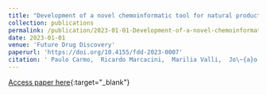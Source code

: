 ```yaml
---
title: "Development of a novel chemoinformatic tool for natural product databases"
collection: publications
permalink: /publication/2023-01-01-Development-of-a-novel-chemoinformatic-tool-for-natural-product-databases
date: 2023-01-01
venue: 'Future Drug Discovery'
paperurl: 'https://doi.org/10.4155/fdd-2023-0007'
citation: ' Paulo Carmo,  Ricardo Marcacini,  Marilia Valli,  Jo\~{a}o Silva-Silva,  Leonardo Ferreira,  Alan Pilon,  Vanderlan Silva,  Adriano Andricopulo,  Edgard Marx, &quot;Development of a novel chemoinformatic tool for natural product databases.&quot; Future Drug Discovery, 2023.'
---
```

[Access paper here](https://doi.org/10.4155/fdd-2023-0007){:target="_blank"}
